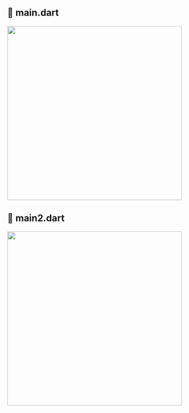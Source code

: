 ## 📱 main.dart
<img width = 400, src="https://github.com/YeoJiSu/Dart-Flutter-study-blog/assets/76769044/9175de1b-c90d-40cf-9f1c-2820e8708728"/>

## 📱 main2.dart
<img width = 400, src="https://github.com/YeoJiSu/Dart-Flutter-study-blog/assets/76769044/e5372f26-edba-4f58-ab67-5959eb351ce0" />


